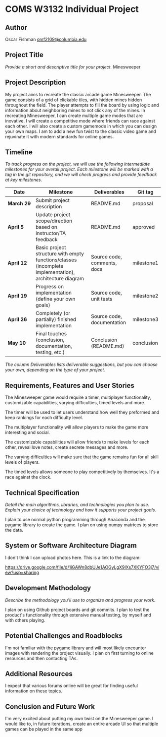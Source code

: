 # COMS W3132 Individual Project

## Author
Oscar Fishman
omf2109@columbia.edu

## Project Title
*Provide a short and descriptive title for your project.*
Minesweeper 


## Project Description
My project aims to recreate the classic arcade game Minesweeper. The game consists of a grid of clickable tiles, with hidden mines hidden throughout the field. The player attempts to fill the board by using logic and information about neighboring mines to not click any of the mines. In recreating Minesweeper, I can create multiple game modes that are inovative. I will create a competitive mode where friends can race against each other. I will also create a custom gamemode in which you can design your own maps. I am to add a new fun twist to the classic video game and rejuvinate it with modern standards for online games. 

## Timeline

*To track progress on the project, we will use the following intermediate milestones for your overall project. Each milestone will be marked with a tag in the git repository, and we will check progress and provide feedback at key milestones.*

| Date               | Milestone                                                                                              | Deliverables                | Git tag    |
|--------------------|--------------------------------------------------------------------------------------------------------|-----------------------------|------------|
| **March&nbsp;29**  | Submit project description                                                                             | README.md                   | proposal   |
| **April&nbsp;5**   | Update project scope/direction based on instructor/TA feedback                                         | README.md                   | approved   |
| **April&nbsp;12**  | Basic project structure with empty functions/classes (incomplete implementation), architecture diagram | Source code, comments, docs | milestone1 |
| **April&nbsp;19**  | Progress on implementation (define your own goals)                                                     | Source code, unit tests     | milestone2 |
| **April&nbsp;26**  | Completely (or partially) finished implementation                                                      | Source code, documentation  | milestone3 |
| **May&nbsp;10**    | Final touches (conclusion, documentation, testing, etc.)                                               | Conclusion (README.md)      | conclusion |

*The column Deliverables lists deliverable suggestions, but you can choose your own, depending on the type of your project.*

## Requirements, Features and User Stories
The Minesweeper game would require a timer, multiplayer functionality, customizable capabilities, varying difficulties, timed levels and more. 

The timer will be used to let users understand how well they preformed and keep rankings for each difficulty level.

The multiplayer functionality will allow players to make the game more interesting and social. 

The customizable capabilities will allow friends to make levels for each other, reveal love notes, create secrete messages and more. 

The varying difficulties will make sure that the game remains fun for all skill levels of players.

The timed levels allows someone to play competitively by themselves. It's a race against the clock.

## Technical Specification
*Detail the main algorithms, libraries, and technologies you plan to use. Explain your choice of technology and how it supports your project goals.*

I plan to use normal python programming through Anaconda and the pygame library to create the game. I plan on using numpy matrices to store the data. 

## System or Software Architecture Diagram

I don't think I can upload photos here. This is a link to the diagram:

https://drive.google.com/file/d/1iGAWn8dbUJe1AOGyLgX9lXs7XKYFO3j7/view?usp=sharing

## Development Methodology
*Describe the methodology you'll use to organize and progress your work.*

I plan on using Github project boards and git commits. I plan to test the product's functionality through extensive manual testing, by myself and with others playing.

## Potential Challenges and Roadblocks
I'm not familiar with the pygame library and will most likely encounter images with rendering the project visually. I plan on first turning to online resources and then contacting TAs.

## Additional Resources

I expect that various forums online will be great for finding useful information on these topics. 

## Conclusion and Future Work
I'm very excited about putting my own twist on the Minesweeper game. I would like to, in future iterations, create an entire arcade UI so that multiple games can be played in the same app
